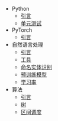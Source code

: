 * Python
    * [引言](python/introduction.md)
	* [单元测试](python/unittest.md)
* PyTorch
    * [引言](pytorch/introduction.md)
* 自然语言处理
	* [引言](nlp/introduction.md)
	* [工具](nlp/tool.md)
	* [命名实体识别](nlp/ner.md)
	* [预训练模型](nlp/pretrained_model.md)
	* [学习率](nlp/learning_rate.md)
* 算法
    * [引言](algorithm/introduction.md)
    * [树](algorithm/tree.md)
    * [区间调度](algorithm/scheduling.md)
